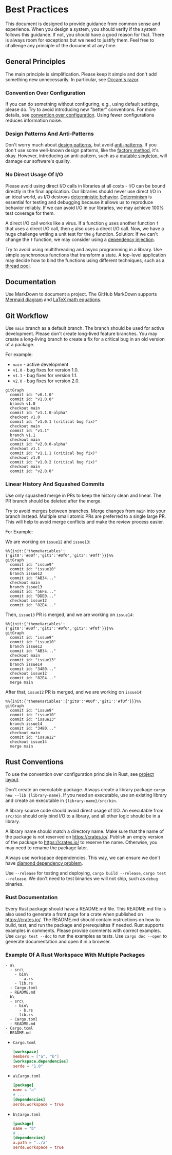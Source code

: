 # Best Practices

This document is designed to provide guidance from common sense and experience. When you design a system, you should verify if the system follows this guidance. If not, you should have a good reason for that. There is always room for exceptions but we need to justify them. Feel free to challenge any principle of the document at any time.

## General Principles

The main principle is simplification. Please keep it simple and don't add something new unnecessarily. In particular, see [Occam's razor](https://en.wikipedia.org/wiki/Occam%27s_razor#Software_development).

### Convention Over Configuration

If you can do something without configuring, e.g., using default settings, please do. Try to avoid introducing new "better" conventions. For more details, see [convention over configuration](https://en.wikipedia.org/wiki/Convention_over_configuration). Using fewer configurations reduces information noise.

### Design Patterns And Anti-Patterns

Don't worry much about [design patterns](https://en.wikipedia.org/wiki/Software_design_pattern), but avoid [anti-patterns](https://en.wikipedia.org/wiki/Anti-pattern). If you don't use some well-known design patterns, like the [factory method](https://en.wikipedia.org/wiki/Factory_method_pattern), it's okay. However, introducing an anti-pattern, such as a [mutable singleton](https://en.wikipedia.org/wiki/Singleton_pattern#Criticism), will damage our software's quality. 

### No Direct Usage Of I/O

Please avoid using direct I/O calls in libraries at all costs - I/O can be bound directly in the final application. Our libraries should never use direct I/O in an ideal world, as I/O destroys [deterministic behavior](https://en.wikipedia.org/wiki/Deterministic_system). [Determinism](https://en.wikipedia.org/wiki/Determinism) is essential for testing and debugging because it allows us to reproduce behavior reliably. If we can avoid I/O in our libraries, we may achieve 100% test coverage for them.

A direct I/O call works like a virus. If a function `g` uses another function `f` that uses a direct I/O call, then `g` also uses a direct I/O call. Now, we have a huge challenge writing a unit test for the `g` function. Solution: If we can't change the `f` function, we may consider using a [dependency injection](https://en.wikipedia.org/wiki/Dependency_injection).

Try to avoid using multithreading and async programming in a library. Use simple synchronous functions that transform a state. A top-level application may decide how to bind the functions using different techniques, such as a [thread pool](https://en.wikipedia.org/wiki/Thread_pool). 

## Documentation

Use MarkDown to document a project. The GitHub MarkDown supports [Mermaid diagram](https://docs.github.com/en/get-started/writing-on-github/working-with-advanced-formatting/creating-diagrams) and [LaTeX math equations](https://docs.github.com/en/get-started/writing-on-github/working-with-advanced-formatting/writing-mathematical-expressions).

## Git Workflow

Use `main` branch as a default branch. The branch should be used for active development. Please don't create long-lived feature branches. You may create a long-living branch to create a fix for a critical bug in an old version of a package.

For example:
- `main` - active development
- `v1.0` - bug fixes for version 1.0.
- `v1.1` - bug fixes for version 1.1.
- `v2.0` - bug fixes for version 2.0.

```mermaid
gitGraph
  commit id: "v0.1.0"
  commit id: "v1.0.0"
  branch v1.0
  checkout main
  commit id: "v1.1.0-alpha"
  checkout v1.0
  commit id: "v1.0.1 (critical bug fix)"
  checkout main
  commit id: "v1.1"
  branch v1.1
  checkout main
  commit id: "v2.0.0-alpha"
  checkout v1.1
  commit id: "v1.1.1 (critical bug fix)"
  checkout v1.0
  commit id: "v1.0.2 (critical bug fix)"
  checkout main
  commit id: "v2.0.0"
```

### Linear History And Squashed Commits

Use only squashed merge in PRs to keep the history clean and linear. The PR branch should be deleted after the merge.

Try to avoid merges between branches. Merge changes from `main` into your branch instead. Multiple small atomic PRs are preferred to a single large PR. This will help to avoid merge conflicts and make the review process easier.

For Example:

We are working on `issue12` and `issue13`:
```mermaid
%%{init:{'themeVariables':{'git0':'#00f','git1':'#0f0','git2':'#0ff'}}}%%
gitGraph
  commit id: "issue9"
  commit id: "issue10"
  branch issue12
  commit id: "AB34..."
  checkout main
  branch issue13
  commit id: "56FE..."
  commit id: "DDE0..."
  checkout issue12
  commit id: "82E4..."
```

Then, `issue13` PR is merged, and we are working on `issue14`:
```mermaid
%%{init:{'themeVariables':{'git0':'#00f','git1':'#0f0','git2':'#f0f'}}}%%
gitGraph
  commit id: "issue9"
  commit id: "issue10"
  branch issue12
  commit id: "AB34..."
  checkout main
  commit id: "issue13"
  branch issue14
  commit id: "3480..."
  checkout issue12
  commit id: "82E4..."
  merge main
```
      
After that, `issue12` PR is merged, and we are working on `issue14`:
```mermaid
%%{init:{'themeVariables':{'git0':'#00f','git1':'#f0f'}}}%%
gitGraph
  commit id: "issue9"
  commit id: "issue10"
  commit id: "issue13"
  branch issue14
  commit id: "3480..."
  checkout main
  commit id: "issue12"
  checkout issue14
  merge main
```

## Rust Conventions

To use the convention over configuration principle in Rust, see [project layout](https://doc.rust-lang.org/cargo/guide/project-layout.html).

Don't create an executable package. Always create a library package `cargo new --lib {library-name}`. If you need an executable, use an existing library and create an executable in `{library-name}/src/bin`. 

A library source code should avoid direct usage of I/O. An executable from `src/bin` should only bind I/O to a library, and all other logic should be in a library. 

A library name should match a directory name. Make sure that the name of the package is not reserved on https://crates.io/. Publish an empty version of the package to https://crates.io/ to reserve the name. Otherwise, you may need to rename the package later.

Always use workspace dependencies. This way, we can ensure we don't have [diamond dependency problem](https://en.wikipedia.org/wiki/Dependency_hell#Problems).

Use `--release` for testing and deploying, `cargo build --release`, `cargo test --release`. We don't need to test binaries we will not ship, such as `debug` binaries.

### Rust Documentation

Every Rust package should have a README.md file. This README.md file is also used to generate a front page for a crate when published on https://crates.io/. The README.md should contain instructions on how to build, test, and run the package and prerequisites if needed. Rust supports examples in comments. Please provide comments with correct examples. Use `cargo test --doc` to run the examples as tests. Use `cargo doc --open` to generate documentation and open it in a browser.

### Example Of A Rust Workspace With Multiple Packages

```
- a\
  - src\
    - bin\
      - a.rs
    - lib.rs
  - Cargo.toml
  - README.md
- b\
  - src\
    - bin\
      - b.rs
    - lib.rs
  - Cargo.toml
  - README.md
- Cargo.toml
- README.md
```

- `Cargo.toml`
  ```toml
  [workspace]
  members = ["a", "b"]
  [workspace.dependencies]
  serde = "1.0"
  ```
- `a\Cargo.toml`
  ```toml
  [package]
  name = "a"
  # ...
  [dependencies]
  serde.workspace = true
  ```
- `b\Cargo.toml`
  ```toml
  [package]
  name = "b"
  # ...
  [dependencies]
  a.path = "../a"
  serde.workspace = true
  ```

